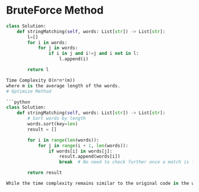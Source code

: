 # BruteForce Method

```python
class Solution:
    def stringMatching(self, words: List[str]) -> List[str]:
        l=[]
        for i in words:
            for j in words:
                if i in j and i!=j and i not in l:
                    l.append(i)

        return l

Time Complexity O(n*n*(m))
where m is the average length of the words.
# Optimize Method

```python
class Solution:
    def stringMatching(self, words: List[str]) -> List[str]:
        # Sort words by length
        words.sort(key=len)
        result = []

        for i in range(len(words)):
            for j in range(i + 1, len(words)):
                if words[i] in words[j]:
                    result.append(words[i])
                    break  # No need to check further once a match is found

        return result

While the time complexity remains similar to the original code in the worst case, the optimized code significantly reduces redundant checks and is faster in practice.